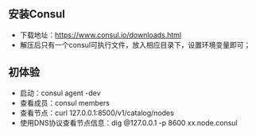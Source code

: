 ## 安装Consul

* 下载地址：https://www.consul.io/downloads.html
* 解压后只有一个consul可执行文件，放入相应目录下，设置环境变量即可；

## 初体验

* 启动：consul agent -dev
* 查看成员：consul members
* 查看节点：curl 127.0.0.1:8500/v1/catalog/nodes
* 使用DNS协议查看节点信息：dig @127.0.0.1 -p 8600 xx.node.consul

